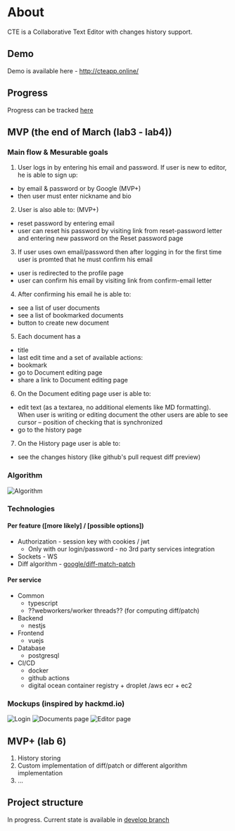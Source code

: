 # About
CTE is a Collaborative Text Editor with changes history support.

## Demo
Demo is available here - http://cteapp.online/

## Progress
Progress can be tracked [here](https://github.com/Yaroslaww-1/cte/projects/1)

## MVP (the end of March (lab3 - lab4))
### Main flow & Mesurable goals
1. User logs in by entering his email and password. If user is new to editor, he is able to sign up:
- by email & password or by Google (MVP+)
- then user must enter nickname and bio
2. User is also able to: (MVP+)
- reset password by entering email
- user can reset his password by visiting link from reset-password letter and entering new password on the Reset password page
3. If user uses own email/password then after logging in for the first time user is promted that he must confirm his email
- user is redirected to the profile page
- user can confirm his email by visiting link from confirm-email letter
4. After confirming his email he is able to:
- see a list of user documents
- see a list of bookmarked documents
- button to create new document
5. Each document has a
- title
- last edit time
and a set of available actions:
- bookmark
- go to Document editing page
- share a link to Document editing page
6. On the Document editing page user is able to:
- edit text (as a textarea, no additional elements like MD formatting). When user is writing or editing document the other users are able to see cursor – position of checking that is synchronized
- go to the history page
7. On the History page user is able to:
- see the changes history (like github's pull request diff preview)

### Algorithm
![Algorithm](https://user-images.githubusercontent.com/40521835/109118151-a0dca780-774b-11eb-9e68-cd4cac53377e.png)

### Technologies
#### Per feature ([more likely] / [possible options])
- Authorization - session key with cookies / jwt
    - Only with our login/password - no 3rd party services integration
- Sockets - WS
- Diff algorithm - [google/diff-match-patch](https://github.com/google/diff-match-patch)
#### Per service
- Common
    - typescript
    - ??webworkers/worker threads?? (for computing diff/patch)
- Backend
    - nestjs
- Frontend
    - vuejs
- Database
    - postgresql
- CI/CD
    - docker
    - github actions
    - digital ocean container registry + droplet /aws ecr + ec2

### Mockups (inspired by hackmd.io)
![Login](https://user-images.githubusercontent.com/40521835/109047444-91734500-76de-11eb-9025-1c9911556f9b.png)
![Documents page](https://user-images.githubusercontent.com/40521835/109047517-a4861500-76de-11eb-91e3-b17a88e3a6d8.png)
![Editor page](https://user-images.githubusercontent.com/40521835/109047548-abad2300-76de-11eb-80a6-8069542f657a.png)


## MVP+ (lab 6)
1. History storing
2. Custom implementation of diff/patch or different algorithm implementation
3. ...

## Project structure
In progress. Current state is available in [develop branch](https://github.com/Yaroslaww-1/cte/tree/develop)
    
